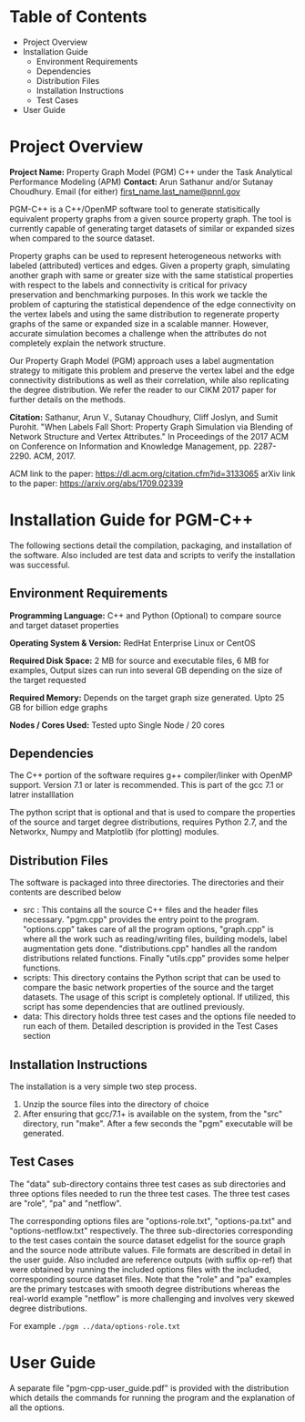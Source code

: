 
Table of Contents
=================

*   Project Overview
*   Installation Guide
    *   Environment Requirements
    *   Dependencies
    *   Distribution Files
    *   Installation Instructions
    *   Test Cases
*   User Guide

Project Overview
================

**Project Name:** Property Graph Model (PGM) C++ under the Task Analytical Performance Modeling (APM)
**Contact:** Arun Sathanur and/or Sutanay Choudhury. Email (for either) first_name.last_name@pnnl.gov


PGM-C++ is a C++/OpenMP software tool to generate statisitically equivalent property graphs from a given source property graph. The tool is currently capable of generating target datasets of similar or expanded sizes when compared to the source dataset. 

Property graphs can be used to represent heterogeneous networks with labeled (attributed) vertices and edges. Given a property graph, simulating another graph with same or greater size with the same statistical properties with respect to the labels and connectivity is critical for privacy preservation and benchmarking purposes. In this work we tackle the problem of capturing the statistical dependence of the edge connectivity on the vertex labels and using the same distribution to regenerate property graphs of the same or expanded size in a scalable manner. However, accurate simulation becomes a challenge when the attributes do not completely explain the network structure.  

Our Property Graph Model (PGM) approach uses a label augmentation strategy to mitigate this problem and preserve the vertex label and the edge connectivity distributions as well as their correlation, while also replicating the degree distribution. We refer the reader to our CIKM 2017 paper for further details on the methods.

**Citation:** Sathanur, Arun V., Sutanay Choudhury, Cliff Joslyn, and Sumit Purohit. "When Labels Fall Short: Property Graph Simulation via Blending of Network Structure and Vertex Attributes." In Proceedings of the 2017 ACM on Conference on Information and Knowledge Management, pp. 2287-2290. ACM, 2017.

ACM link to the paper: https://dl.acm.org/citation.cfm?id=3133065
arXiv link to the paper: https://arxiv.org/abs/1709.02339 


Installation Guide for PGM-C++
==================

The following sections detail the compilation, packaging, and installation of the software. Also included are test data and scripts to verify the installation was successful.

Environment Requirements
------------------------

**Programming Language:** C++ and Python (Optional) to compare source and target dataset properties

**Operating System & Version:** RedHat Enterprise Linux or CentOS

**Required Disk Space:** 2 MB for source and executable files, 6 MB for examples, Output sizes can run into several GB depending on the size of the target requested

**Required Memory:** Depends on the target graph size generated. Upto 25 GB for billion edge graphs

**Nodes / Cores Used:** Tested upto Single Node / 20 cores

Dependencies
------------

The C++ portion of the software requires g++ compiler/linker with OpenMP support. Version 7.1 or later is recommended. This is part of the gcc 7.1 or latrer installlation

The python script that is optional and that is used to compare the properties of the source and target degree distributions, requires Python 2.7, and the Networkx, Numpy and Matplotlib (for plotting) modules.

Distribution Files
------------------

The software is packaged into three directories. The directories and their contents are described below

*  src : This contains all the source C++ files and the header files necessary. "pgm.cpp" provides the entry point to the program. "options.cpp" takes care of all the program options, "graph.cpp" is where all the work such as reading/writing files, building models, label augmentation gets done. "distributions.cpp" handles all the random distributions related functions. Finally "utils.cpp" provides some helper functions.
* scripts: This directory contains the Python script that can be used to compare the basic network properties of the source and the target datasets. The usage of this script is completely optional. If utilized, this script has some dependencies that are outlined previously.
* data: This directory holds three test cases and the options file needed to run each of them. Detailed description is provided in the Test Cases section


Installation Instructions
-------------------------
The installation is a very simple two step process.

1. Unzip the source files into the directory of choice
2. After ensuring that gcc/7.1+ is available on the system, from the "src" directory, run "make". After a few seconds the "pgm" executable will be generated.

Test Cases
----------

The "data" sub-directory contains three test cases as sub directories and three options files needed to run the three test cases. The three test cases are "role", "pa" and "netflow".

The corresponding options files are "options-role.txt", "options-pa.txt" and "options-netflow.txt" respectively. The three sub-directories corresponding to the test cases contain the source dataset edgelist for the source graph and the source node attribute values. File formats are described in detail in the user guide. Also included are reference outputs (with suffix op-ref) that were obtained by running the included options files with the included, corresponding source dataset files. Note that the "role" and "pa" examples are the primary testcases with smooth degree distributions whereas the real-world example "netflow" is more challenging and involves very skewed degree distributions.

For example ``./pgm ../data/options-role.txt``

User Guide
==========

A separate file "pgm-cpp-user_guide.pdf" is provided with the distribution which details the commands for running the program and the explanation of all the options.
